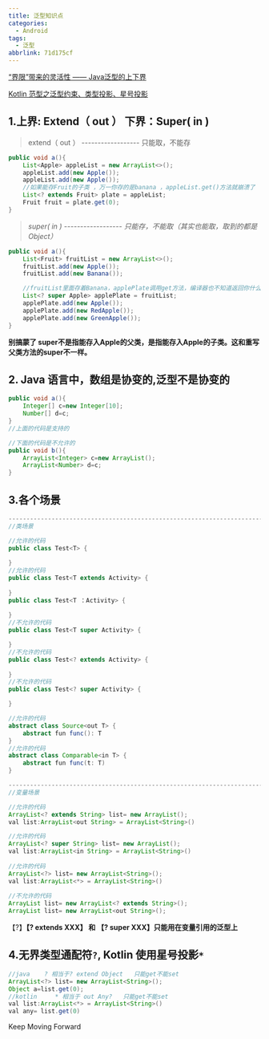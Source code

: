 ```yaml
---
title: 泛型知识点
categories:
  - Android
tags:
  - 泛型
abbrlink: 71d175cf
---
```




[“界限”带来的灵活性 —— Java泛型的上下界](https://juejin.cn/post/7022581523048038408)

[Kotlin 范型之泛型约束、类型投影、星号投影](https://www.jianshu.com/p/ce9b093f6967)



<!-- more -->



## 1.上界: Extend（ out ）  下界：Super( in )

> extend（ out ） ------------------  只能取，不能存

```java
public void a(){
    List<Apple> appleList = new ArrayList<>();
    appleList.add(new Apple());
    appleList.add(new Apple());
	//如果能存Fruit的子类 ，万一你存的是banana ，appleList.get()方法就崩溃了
    List<? extends Fruit> plate = appleList;
    Fruit fruit = plate.get(0);
}
```



> *super( in )          ------------------  只能存，不能取（其实也能取，取到的都是Object）*

```java
public void a(){
    List<Fruit> fruitList = new ArrayList<>();
    fruitList.add(new Apple());
    fruitList.add(new Banana());

    //fruitList里面存着Banana，applePlate调用get方法，编译器也不知道返回你什么，是返回Apple类还是Banana类
    List<? super Apple> applePlate = fruitList;
    applePlate.add(new Apple());
    applePlate.add(new RedApple());
    applePlate.add(new GreenApple());
}
```

**别搞蒙了 super不是指能存入Apple的父类，是指能存入Apple的子类。这和重写父类方法的super不一样。**



## 2. Java 语言中，数组是协变的,泛型不是协变的

```java
public void a(){
    Integer[] c=new Integer[10];
    Number[] d=c;
}
//上面的代码是支持的

//下面的代码是不允许的
public void b(){
    ArrayList<Integer> c=new ArrayList();
    ArrayList<Number> d=c;
}
```



## 3.各个场景

```java
------------------------------------------------------------------------------------------------------------------------------
//类场景

//允许的代码
public class Test<T> {
    
}
//允许的代码
public class Test<T extends Activity> {
    
}
public class Test<T ：Activity> {
    
}
//不允许的代码
public class Test<T super Activity> {

}
//不允许的代码
public class Test<? extends Activity> {
    
}
//不允许的代码
public class Test<? super Activity> {

}

//允许的代码
abstract class Source<out T> {
    abstract fun func(): T
}
//允许的代码
abstract class Comparable<in T> {
    abstract fun func(t: T)
}

------------------------------------------------------------------------------------------------------------------------------
//变量场景

//允许的代码
ArrayList<? extends String> list= new ArrayList();
val list:ArrayList<out String> = ArrayList<String>()

//允许的代码
ArrayList<? super String> list= new ArrayList();
val list:ArrayList<in String> = ArrayList<String>()
    
//允许的代码
ArrayList<?> list= new ArrayList<String>();
val list:ArrayList<*> = ArrayList<String>()
    
//不允许的代码
ArrayList list= new ArrayList<? extends String>();
ArrayList list= new ArrayList<out String>();

```

【?】**【? extends XXX】  和   【? super XXX】只能用在变量引用的泛型上**



## 4.无界类型通配符`?`, Kotlin 使用星号投影`*`



```java
//java    ? 相当于? extend Object   只能get不能set
ArrayList<?> list= new ArrayList<String>();
Object a=list.get(0);
//kotlin     * 相当于 out Any?   只能get不能set
val list:ArrayList<*> = ArrayList<String>()
val any= list.get(0)
```



Keep Moving Forward
